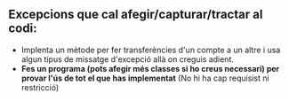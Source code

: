 ## Excepcions que cal afegir/capturar/tractar al codi:  

- Implenta un mètode per fer transferències d'un compte a un altre i usa algun tipus de missatge d'excepció allà on creguis adient.  
- **Fes un programa (pots afegir més classes si ho creus necessari) per provar l'ús de tot el que has implementat** (No hi ha cap requisist ni restricció)